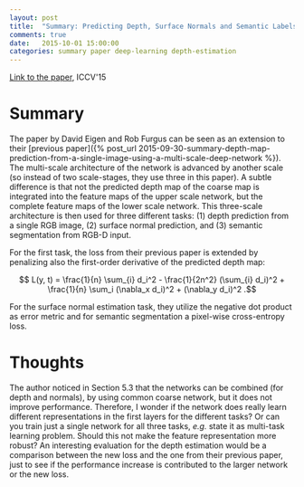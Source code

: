 ```yaml
---
layout: post
title:  "Summary: Predicting Depth, Surface Normals and Semantic Labels with a Common Multi-Scale Convolutional Architecture"
comments: true
date:   2015-10-01 15:00:00
categories: summary paper deep-learning depth-estimation
---
```


[Link to the paper](http://arxiv.org/abs/1411.4734), ICCV'15

# Summary
The paper by David Eigen and Rob Furgus can be seen as an extension to their [previous paper]({% post_url 2015-09-30-summary-depth-map-prediction-from-a-single-image-using-a-multi-scale-deep-network %}).
The multi-scale architecture of the network is advanced by another scale (so instead of two scale-stages, they use three in this paper).
A subtle difference is that not the predicted depth map of the coarse map is integrated into the feature maps of the upper scale network, but the complete feature maps of the lower scale network.
This three-scale architecture is then used for three different tasks: (1) depth prediction from a single RGB image, (2) surface normal prediction, and (3) semantic segmentation from RGB-D input.

For the first task, the loss from their previous paper is extended by penalizing also the first-order derivative of the predicted depth map:

$$ L(y, t) = \frac{1}{n} \sum_{i} d_i^2 - \frac{1}{2n^2} (\sum_{i} d_i)^2 + \frac{1}{n} \sum_i (\nabla_x d_i)^2 + (\nabla_y d_i)^2 .$$

For the surface normal estimation task, they utilize the negative dot product as error metric and for semantic segmentation a pixel-wise cross-entropy loss.



# Thoughts
The author noticed in Section 5.3 that the networks can be combined (for depth and normals), by using common coarse network, but it does not improve performance.
Therefore, I wonder if the network does really learn different representations in the first layers for the different tasks?
Or can you train just a single network for all three tasks, *e.g.* state it as multi-task learning problem.
Should this not make the feature representation more robust?
An interesting evaluation for the depth estimation would be a comparison between the new loss and the one from their previous paper, just to see if the performance increase is contributed to the larger network or the new loss. 
